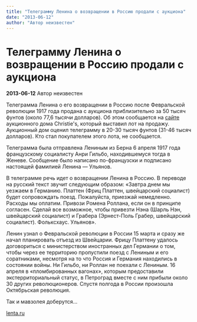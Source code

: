 ```yaml
---
title: "Телеграмму Ленина о возвращении в Россию продали с аукциона"
date: "2013-06-12"
author: "Автор неизвестен"
---
```


# Телеграмму Ленина о возвращении в Россию продали с аукциона

**2013-06-12** Автор неизвестен

Телеграмма Ленина о его возвращении в Россию после Февральской революции 1917 года продана с аукциона приблизительно за 50 тысяч фунтов (около 77,6 тысячи долларов). Об этом сообщается на [сайте](http://www.christies.com/lotfinder/books-manuscripts/lenin-vladimir-ilyich-telegram-addressed-5685620-details.aspx?from=searchresults&intObjectID=5685620&sid=921312aa-f3d1-4029-8cee-a76d80b7fbca) аукционного дома Christie's, который выставил лот на продажу. Аукционный дом оценил телеграмму в 20-30 тысяч фунтов (31-46 тысяч долларов). Кто стал покупателем этого лота, не сообщается.

Телеграмма была отправлена Лениным из Берна 6 апреля 1917 года французскому социалисту Анри Гильбо, находившемуся тогда в Женеве. Сообщение было написано по-французски и подписано настоящей фамилией Ленина — Ульянов.

В телеграмме речь идет о возвращении Ленина в Россию. В переводе на русский текст звучит следующим образом: «Завтра днем мы уезжаем в Германию. Платтен (Фриц Платтен, швейцарский социалист) будет сопровождать поезд. Пожалуйста, приезжай немедленно. Расходы мы оплатим. Привози Ромена Роллана, если он в принципе согласен. Сделай все возможное, чтобы привезти Нэна (Шарль Нэн, швейцарский социалист) и Грабера (Эрнест-Поль Грабер, швейцарский социалист). Фольксхаус. Ульянов».

Ленин узнал о Февральской революции в России 15 марта и сразу же начал планировать отъезд из Швейцарии. Фрицу Платтену удалось договориться с министерством иностранных дел Германии о том, чтобы через ее территорию пропустили поезд с Лениным и его соратниками, несмотря на то что Россия и Германия находились в состоянии войны. Ни Гильбо, ни Роллан не поехали с Лениным. 16 апреля в «пломбированных вагонах», которым предоставили экстерриториальный статус, в Петроград вместе с ним прибыли около 30 других революционеров. Спустя полгода в России произошла Октябрьская революция.

Так и мавзолея доберутся...

[lenta.ru](http://lenta.ru/)